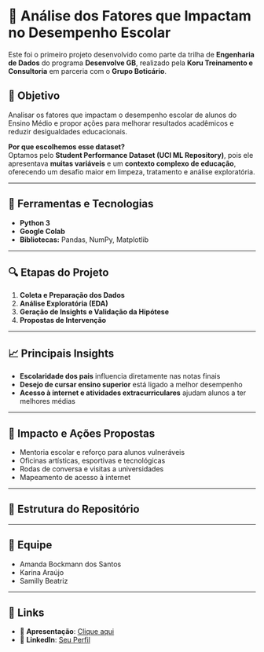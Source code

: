 # 📘 Análise dos Fatores que Impactam no Desempenho Escolar

Este foi o primeiro projeto desenvolvido como parte da trilha de **Engenharia de Dados** do programa **Desenvolve GB**, realizado pela **Koru Treinamento e Consultoria** em parceria com o **Grupo Boticário**.

## 🎯 Objetivo

Analisar os fatores que impactam o desempenho escolar de alunos do Ensino Médio e propor ações para melhorar resultados acadêmicos e reduzir desigualdades educacionais.

**Por que escolhemos esse dataset?**  
Optamos pelo **Student Performance Dataset (UCI ML Repository)**, pois ele apresentava **muitas variáveis** e um **contexto complexo de educação**, oferecendo um desafio maior em limpeza, tratamento e análise exploratória.

---

## 🧰 Ferramentas e Tecnologias

- **Python 3**
- **Google Colab**
- **Bibliotecas:** Pandas, NumPy, Matplotlib

---

## 🔍 Etapas do Projeto

1. **Coleta e Preparação dos Dados**  
2. **Análise Exploratória (EDA)**  
3. **Geração de Insights e Validação da Hipótese**  
4. **Propostas de Intervenção**

---

## 📈 Principais Insights

- **Escolaridade dos pais** influencia diretamente nas notas finais  
- **Desejo de cursar ensino superior** está ligado a melhor desempenho  
- **Acesso à internet e atividades extracurriculares** ajudam alunos a ter melhores médias  

---

## 🧠 Impacto e Ações Propostas

- Mentoria escolar e reforço para alunos vulneráveis  
- Oficinas artísticas, esportivas e tecnológicas  
- Rodas de conversa e visitas a universidades  
- Mapeamento de acesso à internet  

---

## 📂 Estrutura do Repositório



---

## 👥 Equipe

- Amanda Bockmann dos Santos  
- Karina Araújo  
- Samilly Beatriz  

---

## 📎 Links

- 🔗 **Apresentação**: [Clique aqui](https://www.canva.com/design/DAGt1V7CNMo/NLzgLqB7eVd8ATzCwV1M7w/view?utm_content=DAGt1V7CNMo&utm_campaign=designshare&utm_medium=link2&utm_source=uniquelinks&utlId=h9fccb52310)  
- 🔗 **LinkedIn**: [Seu Perfil](https://www.linkedin.com/in/amanda-b%C3%B6ckmann-238845371/)

